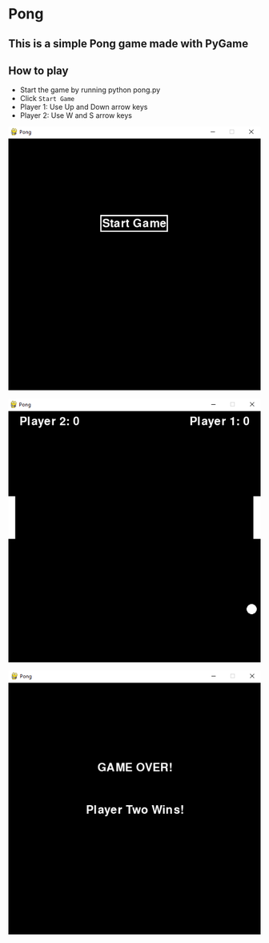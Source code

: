# Pong

## This is a simple Pong game made with PyGame

## How to play
* Start the game by running python pong.py
* Click `Start Game`
* Player 1:
    Use Up and Down arrow keys
* Player 2:
    Use W and S arrow keys

![Start Screen](Images/StartScreen.PNG)

![Playing Screen](Images/PlayingScreen.PNG)

![Win Screen](Images/WinScreen.PNG)
